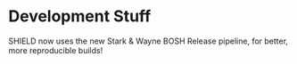 # Development Stuff

SHIELD now uses the new Stark & Wayne BOSH Release pipeline, for
better, more reproducible builds!
